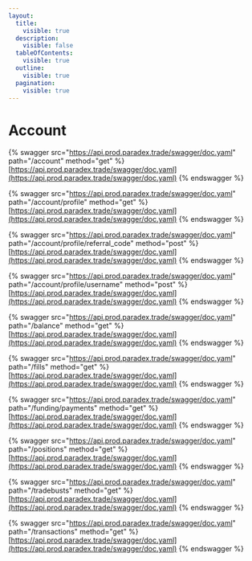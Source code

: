 ```yaml
---
layout:
  title:
    visible: true
  description:
    visible: false
  tableOfContents:
    visible: true
  outline:
    visible: true
  pagination:
    visible: true
---
```


# Account



{% swagger src="https://api.prod.paradex.trade/swagger/doc.yaml" path="/account" method="get" %}
[https://api.prod.paradex.trade/swagger/doc.yaml](https://api.prod.paradex.trade/swagger/doc.yaml)
{% endswagger %}

{% swagger src="https://api.prod.paradex.trade/swagger/doc.yaml" path="/account/profile" method="get" %}
[https://api.prod.paradex.trade/swagger/doc.yaml](https://api.prod.paradex.trade/swagger/doc.yaml)
{% endswagger %}

{% swagger src="https://api.prod.paradex.trade/swagger/doc.yaml" path="/account/profile/referral_code" method="post" %}
[https://api.prod.paradex.trade/swagger/doc.yaml](https://api.prod.paradex.trade/swagger/doc.yaml)
{% endswagger %}

{% swagger src="https://api.prod.paradex.trade/swagger/doc.yaml" path="/account/profile/username" method="post" %}
[https://api.prod.paradex.trade/swagger/doc.yaml](https://api.prod.paradex.trade/swagger/doc.yaml)
{% endswagger %}

{% swagger src="https://api.prod.paradex.trade/swagger/doc.yaml" path="/balance" method="get" %}
[https://api.prod.paradex.trade/swagger/doc.yaml](https://api.prod.paradex.trade/swagger/doc.yaml)
{% endswagger %}

{% swagger src="https://api.prod.paradex.trade/swagger/doc.yaml" path="/fills" method="get" %}
[https://api.prod.paradex.trade/swagger/doc.yaml](https://api.prod.paradex.trade/swagger/doc.yaml)
{% endswagger %}

{% swagger src="https://api.prod.paradex.trade/swagger/doc.yaml" path="/funding/payments" method="get" %}
[https://api.prod.paradex.trade/swagger/doc.yaml](https://api.prod.paradex.trade/swagger/doc.yaml)
{% endswagger %}

{% swagger src="https://api.prod.paradex.trade/swagger/doc.yaml" path="/positions" method="get" %}
[https://api.prod.paradex.trade/swagger/doc.yaml](https://api.prod.paradex.trade/swagger/doc.yaml)
{% endswagger %}

{% swagger src="https://api.prod.paradex.trade/swagger/doc.yaml" path="/tradebusts" method="get" %}
[https://api.prod.paradex.trade/swagger/doc.yaml](https://api.prod.paradex.trade/swagger/doc.yaml)
{% endswagger %}

{% swagger src="https://api.prod.paradex.trade/swagger/doc.yaml" path="/transactions" method="get" %}
[https://api.prod.paradex.trade/swagger/doc.yaml](https://api.prod.paradex.trade/swagger/doc.yaml)
{% endswagger %}
